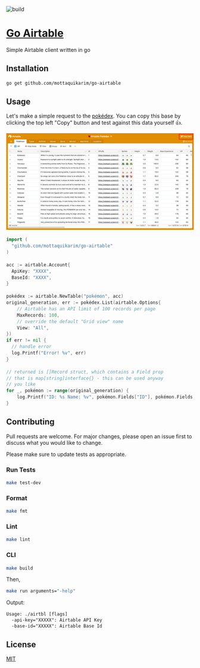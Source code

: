 ![build](https://github.com/mottaquikarim/go-airtable/workflows/Build%20Status/badge.svg)
# [Go Airtable](https://godoc.org/github.com/mottaquikarim/go-airtable)
Simple Airtable client written in go

## Installation

```bash
go get github.com/mottaquikarim/go-airtable
```

## Usage

Let's make a simple request to the [pokédex](https://airtable.com/shrOgMitqYo4PE2GW). You can copy this base by clicking the top left "Copy" button and test against this data yourself 👍.

![img](assets/airtable.png)

```go
import (
  "github.com/mottaquikarim/go-airtable"
)

acc := airtable.Account{
  ApiKey: "XXXX",
  BaseId: "XXXX",
}

pokédex := airtable.NewTable("pokémon", acc)
original_generation, err := pokédex.List(airtable.Options{
	// Airtable has an API limit of 100 records per page
	MaxRecords: 100,
	// override the default "Grid view" name
	View: "All",
})
if err != nil {
  // handle error
  log.Printf("Error! %v", err)
}

// returned is []Record struct, which contains a Field prop
// that is map[string]interface{} - this can be used anyway
// you like
for _, pokémon := range(original_generation) {
	log.Printf("ID: %s Name: %v", pokémon.Fields["ID"], pokémon.Fields["Name"])
}
```

## Contributing
Pull requests are welcome. For major changes, please open an issue first to discuss what you would like to change.

Please make sure to update tests as appropriate.

### Run Tests

```bash
make test-dev
```

### Format

```bash
make fmt
```

### Lint

```bash
make lint
```

### CLI

```bash
make build
```

Then,

```bash
make run arguments="-help"
```

Output:
```
Usage: ./airtbl [flags]
  -api-key="XXXXX": Airtable API Key
  -base-id="XXXXX": Airtable Base Id
```

## License
[MIT](https://choosealicense.com/licenses/mit/)
